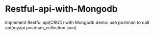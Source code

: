 # Restful-api-with-Mongodb
implement Restful api(CRUD) with Mongodb 
demo: use postman to call api(myapi.postman_collection.json)
